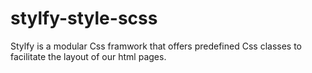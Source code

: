 # stylfy-style-scss
Stylfy is a modular Css framwork that offers predefined Css classes to facilitate the layout of our html pages.

